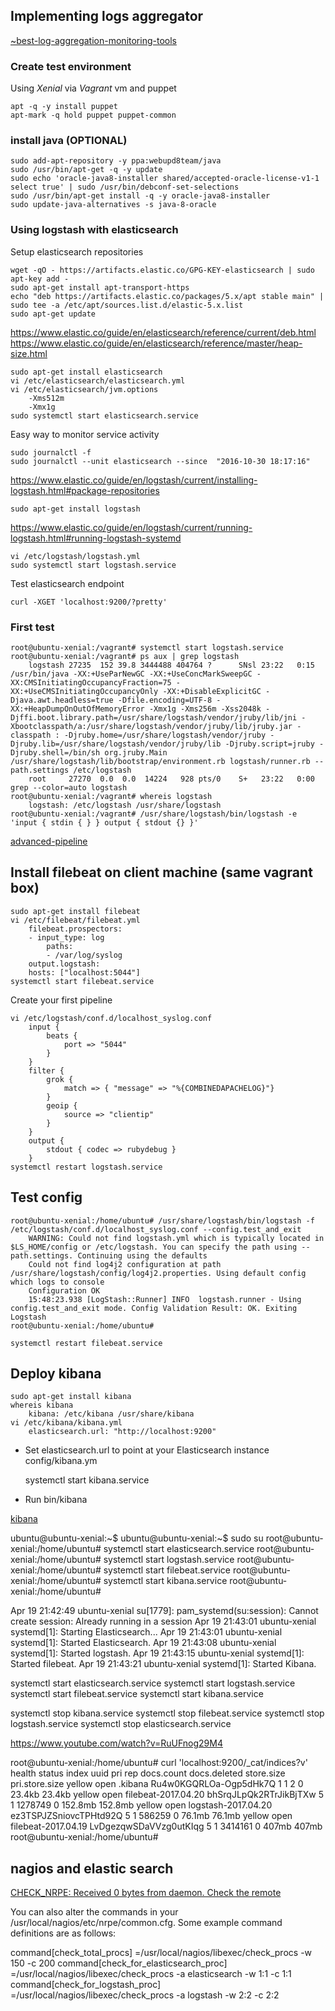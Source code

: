 ## Implementing logs aggregator

[~best-log-aggregation-monitoring-tools](https://www.slant.co/topics/326/~best-log-aggregation-monitoring-tools)

### Create test environment

Using *Xenial* via *Vagrant* vm and puppet

    apt -q -y install puppet
    apt-mark -q hold puppet puppet-common

### install java (OPTIONAL)

    sudo add-apt-repository -y ppa:webupd8team/java
    sudo /usr/bin/apt-get -q -y update
    sudo echo 'oracle-java8-installer shared/accepted-oracle-license-v1-1 select true' | sudo /usr/bin/debconf-set-selections
    sudo /usr/bin/apt-get install -q -y oracle-java8-installer
    sudo update-java-alternatives -s java-8-oracle

### Using logstash with elasticsearch

Setup elasticsearch repositories

    wget -qO - https://artifacts.elastic.co/GPG-KEY-elasticsearch | sudo apt-key add -
    sudo apt-get install apt-transport-https
    echo "deb https://artifacts.elastic.co/packages/5.x/apt stable main" | sudo tee -a /etc/apt/sources.list.d/elastic-5.x.list
    sudo apt-get update

https://www.elastic.co/guide/en/elasticsearch/reference/current/deb.html
https://www.elastic.co/guide/en/elasticsearch/reference/master/heap-size.html
    
    sudo apt-get install elasticsearch
    vi /etc/elasticsearch/elasticsearch.yml
    vi /etc/elasticsearch/jvm.options
        -Xms512m
        -Xmx1g
    sudo systemctl start elasticsearch.service
    
Easy way to monitor service activity

    sudo journalctl -f
    sudo journalctl --unit elasticsearch --since  "2016-10-30 18:17:16"
    
https://www.elastic.co/guide/en/logstash/current/installing-logstash.html#package-repositories

    sudo apt-get install logstash

https://www.elastic.co/guide/en/logstash/current/running-logstash.html#running-logstash-systemd

    vi /etc/logstash/logstash.yml
    sudo systemctl start logstash.service

Test elasticsearch endpoint

    curl -XGET 'localhost:9200/?pretty'
    
### First test

    root@ubuntu-xenial:/vagrant# systemctl start logstash.service
    root@ubuntu-xenial:/vagrant# ps aux | grep logstash
        logstash 27235  152 39.8 3444488 404764 ?      SNsl 23:22   0:15 /usr/bin/java -XX:+UseParNewGC -XX:+UseConcMarkSweepGC -XX:CMSInitiatingOccupancyFraction=75 -XX:+UseCMSInitiatingOccupancyOnly -XX:+DisableExplicitGC -Djava.awt.headless=true -Dfile.encoding=UTF-8 -XX:+HeapDumpOnOutOfMemoryError -Xmx1g -Xms256m -Xss2048k -Djffi.boot.library.path=/usr/share/logstash/vendor/jruby/lib/jni -Xbootclasspath/a:/usr/share/logstash/vendor/jruby/lib/jruby.jar -classpath : -Djruby.home=/usr/share/logstash/vendor/jruby -Djruby.lib=/usr/share/logstash/vendor/jruby/lib -Djruby.script=jruby -Djruby.shell=/bin/sh org.jruby.Main /usr/share/logstash/lib/bootstrap/environment.rb logstash/runner.rb --path.settings /etc/logstash
        root     27270  0.0  0.0  14224   928 pts/0    S+   23:22   0:00 grep --color=auto logstash
    root@ubuntu-xenial:/vagrant# whereis logstash
        logstash: /etc/logstash /usr/share/logstash
    root@ubuntu-xenial:/vagrant# /usr/share/logstash/bin/logstash -e 'input { stdin { } } output { stdout {} }'

[advanced-pipeline](https://www.elastic.co/guide/en/logstash/current/advanced-pipeline.html)

## Install filebeat on client machine (same vagrant box)

    sudo apt-get install filebeat    
    vi /etc/filebeat/filebeat.yml    
        filebeat.prospectors:
        - input_type: log
            paths:
            - /var/log/syslog
        output.logstash:
        hosts: ["localhost:5044"]    
    systemctl start filebeat.service

Create your first pipeline

    vi /etc/logstash/conf.d/localhost_syslog.conf
        input {
            beats {
                port => "5044"
            }
        }
        filter {
            grok {
                match => { "message" => "%{COMBINEDAPACHELOG}"}
            }
            geoip {
                source => "clientip"
            }
        }
        output {
            stdout { codec => rubydebug }
        }
    systemctl restart logstash.service

## Test config
    
    root@ubuntu-xenial:/home/ubuntu# /usr/share/logstash/bin/logstash -f /etc/logstash/conf.d/localhost_syslog.conf --config.test_and_exit
        WARNING: Could not find logstash.yml which is typically located in $LS_HOME/config or /etc/logstash. You can specify the path using --path.settings. Continuing using the defaults
        Could not find log4j2 configuration at path /usr/share/logstash/config/log4j2.properties. Using default config which logs to console
        Configuration OK
        15:48:23.938 [LogStash::Runner] INFO  logstash.runner - Using config.test_and_exit mode. Config Validation Result: OK. Exiting Logstash
    root@ubuntu-xenial:/home/ubuntu#
    
    systemctl restart filebeat.service
    
## Deploy kibana

    sudo apt-get install kibana    
    whereis kibana
        kibana: /etc/kibana /usr/share/kibana
    vi /etc/kibana/kibana.yml
        elasticsearch.url: "http://localhost:9200"

* Set elasticsearch.url to point at your Elasticsearch instance config/kibana.ym

    systemctl start kibana.service

* Run bin/kibana

[kibana](http://localhost:5601)


ubuntu@ubuntu-xenial:~$ 
ubuntu@ubuntu-xenial:~$ sudo su
root@ubuntu-xenial:/home/ubuntu# systemctl start elasticsearch.service
root@ubuntu-xenial:/home/ubuntu# systemctl start logstash.service
root@ubuntu-xenial:/home/ubuntu# systemctl start filebeat.service
root@ubuntu-xenial:/home/ubuntu# systemctl start kibana.service
root@ubuntu-xenial:/home/ubuntu# 

Apr 19 21:42:49 ubuntu-xenial su[1779]: pam_systemd(su:session): Cannot create session: Already running in a session
Apr 19 21:43:01 ubuntu-xenial systemd[1]: Starting Elasticsearch...
Apr 19 21:43:01 ubuntu-xenial systemd[1]: Started Elasticsearch.
Apr 19 21:43:08 ubuntu-xenial systemd[1]: Started logstash.
Apr 19 21:43:15 ubuntu-xenial systemd[1]: Started filebeat.
Apr 19 21:43:21 ubuntu-xenial systemd[1]: Started Kibana.

systemctl start elasticsearch.service
systemctl start logstash.service
systemctl start filebeat.service
systemctl start kibana.service

systemctl stop kibana.service
systemctl stop filebeat.service
systemctl stop logstash.service
systemctl stop elasticsearch.service


https://www.youtube.com/watch?v=RuUFnog29M4

root@ubuntu-xenial:/home/ubuntu# curl 'localhost:9200/_cat/indices?v'
    health status index               uuid                   pri rep docs.count docs.deleted store.size pri.store.size
    yellow open   .kibana             Ru4w0KGQRLOa-Ogp5dHk7Q   1   1          2            0     23.4kb         23.4kb
    yellow open   filebeat-2017.04.20 bhSrqJLpQk2RTrJikBjTXw   5   1    1278749            0    152.8mb        152.8mb
    yellow open   logstash-2017.04.20 ez3TSPJZSniovcTPHtd92Q   5   1     586259            0     76.1mb         76.1mb
    yellow open   filebeat-2017.04.19 LvDgezqwSDaVVzg0utKIqg   5   1    3414161            0      407mb          407mb
root@ubuntu-xenial:/home/ubuntu# 

## nagios and elastic search

[CHECK_NRPE: Received 0 bytes from daemon. Check the remote](https://support.nagios.com/forum/viewtopic.php?f=6&t=32473)

You can also alter the commands in your /usr/local/nagios/etc/nrpe/common.cfg. Some example command definitions are as follows:

command[check_total_procs]              =/usr/local/nagios/libexec/check_procs -w 150 -c 200
command[check_for_elasticsearch_proc]   =/usr/local/nagios/libexec/check_procs -a elasticsearch -w 1:1 -c 1:1
command[check_for_logstash_proc]        =/usr/local/nagios/libexec/check_procs -a logstash -w 2:2 -c 2:2


